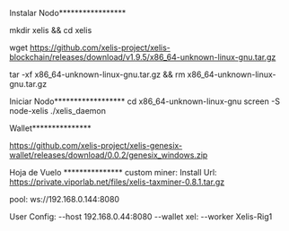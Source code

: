 Instalar Nodo*****************

mkdir xelis && cd xelis

wget https://github.com/xelis-project/xelis-blockchain/releases/download/v1.9.5/x86_64-unknown-linux-gnu.tar.gz

tar -xf x86_64-unknown-linux-gnu.tar.gz && rm x86_64-unknown-linux-gnu.tar.gz

Iniciar Nodo******************
cd x86_64-unknown-linux-gnu
screen -S node-xelis ./xelis_daemon



Wallet***************

https://github.com/xelis-project/xelis-genesix-wallet/releases/download/0.0.2/genesix_windows.zip


Hoja de Vuelo ***************
custom miner: Install Url:
https://private.viporlab.net/files/xelis-taxminer-0.8.1.tar.gz

pool:
ws://192.168.0.144:8080

User Config: --host 192.168.0.44:8080 --wallet xel: --worker Xelis-Rig1
